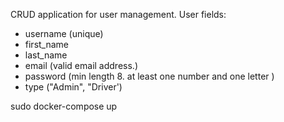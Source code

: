 CRUD application for user management.
User fields:
- username (unique)
- first_name
- last_name
- email (valid email address.)
- password (min length 8. at least one number and one letter )
- type ("Admin", "Driver')


sudo docker-compose up